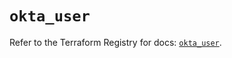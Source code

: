 # `okta_user`

Refer to the Terraform Registry for docs: [`okta_user`](https://registry.terraform.io/providers/okta/okta/4.20.0/docs/resources/user).
